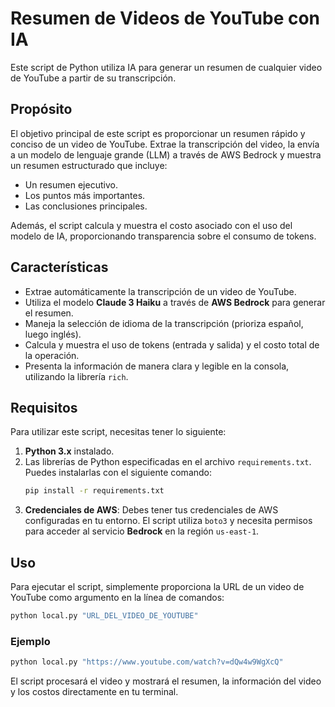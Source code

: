 # Resumen de Videos de YouTube con IA

Este script de Python utiliza IA para generar un resumen de cualquier video de YouTube a partir de su transcripción.

## Propósito

El objetivo principal de este script es proporcionar un resumen rápido y conciso de un video de YouTube. Extrae la transcripción del video, la envía a un modelo de lenguaje grande (LLM) a través de AWS Bedrock y muestra un resumen estructurado que incluye:

*   Un resumen ejecutivo.
*   Los puntos más importantes.
*   Las conclusiones principales.

Además, el script calcula y muestra el costo asociado con el uso del modelo de IA, proporcionando transparencia sobre el consumo de tokens.

## Características

*   Extrae automáticamente la transcripción de un video de YouTube.
*   Utiliza el modelo **Claude 3 Haiku** a través de **AWS Bedrock** para generar el resumen.
*   Maneja la selección de idioma de la transcripción (prioriza español, luego inglés).
*   Calcula y muestra el uso de tokens (entrada y salida) y el costo total de la operación.
*   Presenta la información de manera clara y legible en la consola, utilizando la librería `rich`.

## Requisitos

Para utilizar este script, necesitas tener lo siguiente:

1.  **Python 3.x** instalado.
2.  Las librerías de Python especificadas en el archivo `requirements.txt`. Puedes instalarlas con el siguiente comando:
    ```bash
    pip install -r requirements.txt
    ```
3.  **Credenciales de AWS**: Debes tener tus credenciales de AWS configuradas en tu entorno. El script utiliza `boto3` y necesita permisos para acceder al servicio **Bedrock** en la región `us-east-1`.

## Uso

Para ejecutar el script, simplemente proporciona la URL de un video de YouTube como argumento en la línea de comandos:

```bash
python local.py "URL_DEL_VIDEO_DE_YOUTUBE"
```

### Ejemplo

```bash
python local.py "https://www.youtube.com/watch?v=dQw4w9WgXcQ"
```

El script procesará el video y mostrará el resumen, la información del video y los costos directamente en tu terminal.
